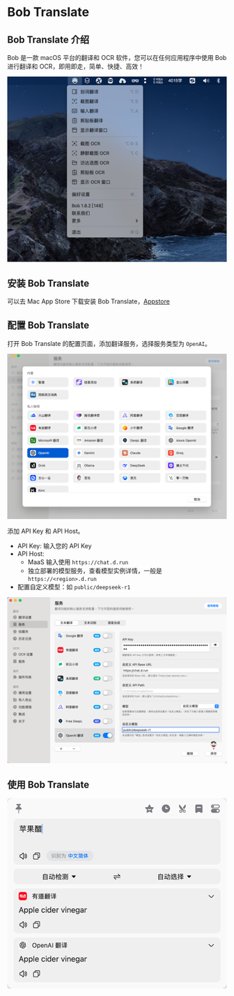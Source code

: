 # Bob Translate

## Bob Translate 介绍

Bob 是一款 macOS 平台的翻译和 OCR 软件，您可以在任何应用程序中使用 Bob 进行翻译和 OCR，即用即走，简单、快捷、高效！

![Bob Translate](../images/bobtranslate.png)

## 安装 Bob Translate

可以去 Mac App Store 下载安装 Bob Translate，[Appstore](https://apps.apple.com/cn/app/bob-%E7%BF%BB%E8%AF%91%E5%92%8C-ocr-%E5%B7%A5%E5%85%B7/id1630034110)

## 配置 Bob Translate

打开 Bob Translate 的配置页面，添加翻译服务，选择服务类型为 `OpenAI`。

![Bob Translate](../images/bobtranslate-2.png)

添加 API Key 和 API Host。

- API Key: 输入您的 API Key
- API Host:
  - MaaS 输入使用 `https://chat.d.run`
  - 独立部署的模型服务，查看模型实例详情，一般是 `https://<region>.d.run`
- 配置自定义模型：如 `public/deepseek-r1`

![Bob Translate](../images/bobtranslate-3.png)

## 使用 Bob Translate

![Bob Translate](../images/bobtranslate-4.png)
